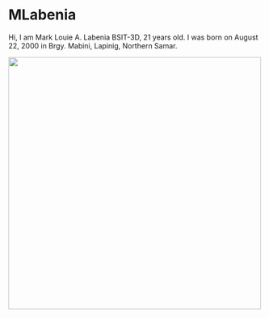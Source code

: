# MLabenia

Hi, I am Mark Louie A. Labenia 
BSIT-3D, 21 years old.
I was born on August 22, 2000 in
Brgy. Mabini, Lapinig, Northern Samar.

<img src="https://user-images.githubusercontent.com/94608955/142697673-5a408bc6-52c1-4d2b-a9c0-5c702747b2a5.jpg" width="500" height="500">
